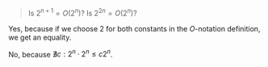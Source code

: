 > Is $2^{n+1} = O(2^n)$? Is $2^{2n} = O(2^n)$?

Yes, because if we choose $2$ for both constants in the $O$-notation
definition, we get an equality.

No, because $\nexists c: 2^n \cdot 2^n \leq c 2^n$.
